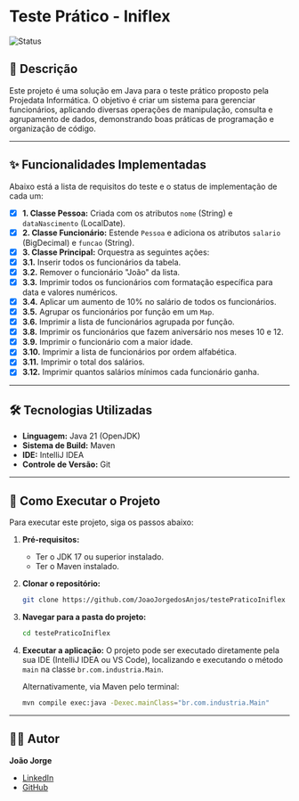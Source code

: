 # Teste Prático - Iniflex

![Status](https://img.shields.io/badge/status-Concluído-green)

## 📝 Descrição

Este projeto é uma solução em Java para o teste prático proposto pela Projedata Informática. O objetivo é criar um sistema para gerenciar funcionários, aplicando diversas operações de manipulação, consulta e agrupamento de dados, demonstrando boas práticas de programação e organização de código.

---

## ✨ Funcionalidades Implementadas

Abaixo está a lista de requisitos do teste e o status de implementação de cada um:

- [x] **1. Classe Pessoa:** Criada com os atributos `nome` (String) e `dataNascimento` (LocalDate).
- [x] **2. Classe Funcionário:** Estende `Pessoa` e adiciona os atributos `salario` (BigDecimal) e `funcao` (String).
- [x] **3. Classe Principal:** Orquestra as seguintes ações:
- [x] **3.1.** Inserir todos os funcionários da tabela.
- [x] **3.2.** Remover o funcionário "João" da lista.
- [x] **3.3.** Imprimir todos os funcionários com formatação específica para data e valores numéricos.
- [x] **3.4.** Aplicar um aumento de 10% no salário de todos os funcionários.
- [x] **3.5.** Agrupar os funcionários por função em um `Map`.
- [x] **3.6.** Imprimir a lista de funcionários agrupada por função.
- [x] **3.8.** Imprimir os funcionários que fazem aniversário nos meses 10 e 12.
- [x] **3.9.** Imprimir o funcionário com a maior idade.
- [x] **3.10.** Imprimir a lista de funcionários por ordem alfabética.
- [x] **3.11.** Imprimir o total dos salários.
- [x] **3.12.** Imprimir quantos salários mínimos cada funcionário ganha.

---

## 🛠️ Tecnologias Utilizadas

* **Linguagem:** Java 21 (OpenJDK)
* **Sistema de Build:** Maven
* **IDE:** IntelliJ IDEA
* **Controle de Versão:** Git

---

## 🚀 Como Executar o Projeto

Para executar este projeto, siga os passos abaixo:

1.  **Pré-requisitos:**
    * Ter o JDK 17 ou superior instalado.
    * Ter o Maven instalado.

2.  **Clonar o repositório:**
    ```bash
    git clone https://github.com/JoaoJorgedosAnjos/testePraticoIniflex
    ```

3.  **Navegar para a pasta do projeto:**
    ```bash
    cd testePraticoIniflex
    ```

4.  **Executar a aplicação:**
    O projeto pode ser executado diretamente pela sua IDE (IntelliJ IDEA ou VS Code), localizando e executando o método `main` na classe `br.com.industria.Main`.

    Alternativamente, via Maven pelo terminal:
    ```bash
    mvn compile exec:java -Dexec.mainClass="br.com.industria.Main"
    ```

---

## 👨‍💻 Autor

**João Jorge**

* [LinkedIn](https://www.linkedin.com/in/joaojorgedosanjos/)
* [GitHub](https://github.com/JoaoJorgedosAnjos/)
